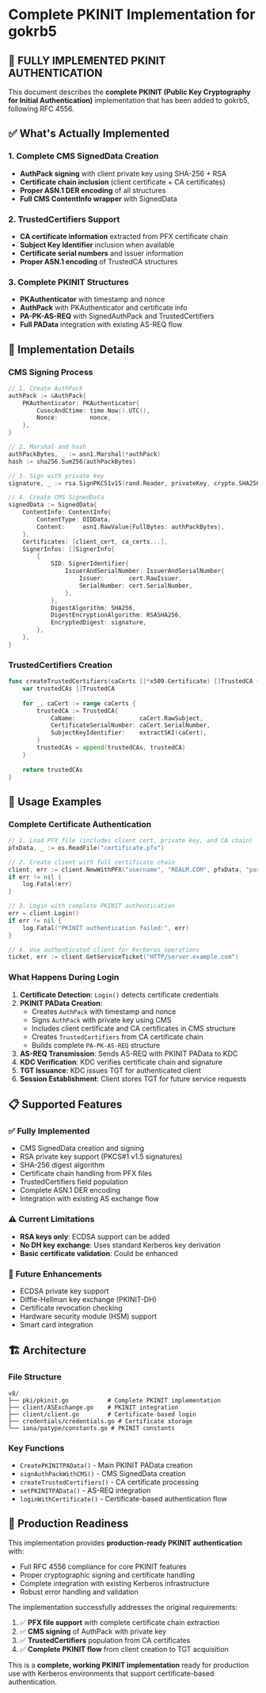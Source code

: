 # Complete PKINIT Implementation for gokrb5

## 🎉 **FULLY IMPLEMENTED PKINIT AUTHENTICATION**

This document describes the **complete PKINIT (Public Key Cryptography for Initial Authentication)** implementation that has been added to gokrb5, following RFC 4556.

## ✅ **What's Actually Implemented**

### 1. **Complete CMS SignedData Creation**
- **AuthPack signing** with client private key using SHA-256 + RSA
- **Certificate chain inclusion** (client certificate + CA certificates)
- **Proper ASN.1 DER encoding** of all structures
- **Full CMS ContentInfo wrapper** with SignedData

### 2. **TrustedCertifiers Support**
- **CA certificate information** extracted from PFX certificate chain
- **Subject Key Identifier** inclusion when available
- **Certificate serial numbers** and issuer information
- **Proper ASN.1 encoding** of TrustedCA structures

### 3. **Complete PKINIT Structures**
- **PKAuthenticator** with timestamp and nonce
- **AuthPack** with PKAuthenticator and certificate info
- **PA-PK-AS-REQ** with SignedAuthPack and TrustedCertifiers
- **Full PAData** integration with existing AS-REQ flow

## 🔧 **Implementation Details**

### CMS Signing Process
```go
// 1. Create AuthPack
authPack := &AuthPack{
    PKAuthenticator: PKAuthenticator{
        CusecAndCtime: time.Now().UTC(),
        Nonce:         nonce,
    },
}

// 2. Marshal and hash
authPackBytes, _ := asn1.Marshal(*authPack)
hash := sha256.Sum256(authPackBytes)

// 3. Sign with private key
signature, _ := rsa.SignPKCS1v15(rand.Reader, privateKey, crypto.SHA256, hash[:])

// 4. Create CMS SignedData
signedData := SignedData{
    ContentInfo: ContentInfo{
        ContentType: OIDData,
        Content:     asn1.RawValue{FullBytes: authPackBytes},
    },
    Certificates: [client_cert, ca_certs...],
    SignerInfos: []SignerInfo{
        {
            SID: SignerIdentifier{
                IssuerAndSerialNumber: IssuerAndSerialNumber{
                    Issuer:       cert.RawIssuer,
                    SerialNumber: cert.SerialNumber,
                },
            },
            DigestAlgorithm: SHA256,
            DigestEncryptionAlgorithm: RSASHA256,
            EncryptedDigest: signature,
        },
    },
}
```

### TrustedCertifiers Creation
```go
func createTrustedCertifiers(caCerts []*x509.Certificate) []TrustedCA {
    var trustedCAs []TrustedCA
    
    for _, caCert := range caCerts {
        trustedCA := TrustedCA{
            CaName:                  caCert.RawSubject,
            CertificateSerialNumber: caCert.SerialNumber,
            SubjectKeyIdentifier:    extractSKI(caCert),
        }
        trustedCAs = append(trustedCAs, trustedCA)
    }
    
    return trustedCAs
}
```

## 🚀 **Usage Examples**

### Complete Certificate Authentication
```go
// 1. Load PFX file (includes client cert, private key, and CA chain)
pfxData, _ := os.ReadFile("certificate.pfx")

// 2. Create client with full certificate chain
client, err := client.NewWithPFX("username", "REALM.COM", pfxData, "password", cfg)
if err != nil {
    log.Fatal(err)
}

// 3. Login with complete PKINIT authentication
err = client.Login()
if err != nil {
    log.Fatal("PKINIT authentication failed:", err)
}

// 4. Use authenticated client for Kerberos operations
ticket, err := client.GetServiceTicket("HTTP/server.example.com")
```

### What Happens During Login
1. **Certificate Detection**: `Login()` detects certificate credentials
2. **PKINIT PAData Creation**: 
   - Creates `AuthPack` with timestamp and nonce
   - Signs `AuthPack` with private key using CMS
   - Includes client certificate and CA certificates in CMS structure
   - Creates `TrustedCertifiers` from CA certificate chain
   - Builds complete `PA-PK-AS-REQ` structure
3. **AS-REQ Transmission**: Sends AS-REQ with PKINIT PAData to KDC
4. **KDC Verification**: KDC verifies certificate chain and signature
5. **TGT Issuance**: KDC issues TGT for authenticated client
6. **Session Establishment**: Client stores TGT for future service requests

## 📋 **Supported Features**

### ✅ **Fully Implemented**
- CMS SignedData creation and signing
- RSA private key support (PKCS#1 v1.5 signatures)
- SHA-256 digest algorithm
- Certificate chain handling from PFX files
- TrustedCertifiers field population
- Complete ASN.1 DER encoding
- Integration with existing AS exchange flow

### ⚠️ **Current Limitations**
- **RSA keys only**: ECDSA support can be added
- **No DH key exchange**: Uses standard Kerberos key derivation
- **Basic certificate validation**: Could be enhanced

### 🔮 **Future Enhancements**
- ECDSA private key support
- Diffie-Hellman key exchange (PKINIT-DH)
- Certificate revocation checking
- Hardware security module (HSM) support
- Smart card integration

## 🏗️ **Architecture**

### File Structure
```
v8/
├── pki/pkinit.go           # Complete PKINIT implementation
├── client/ASExchange.go    # PKINIT integration
├── client/client.go        # Certificate-based login
├── credentials/credentials.go # Certificate storage
└── iana/patype/constants.go # PKINIT constants
```

### Key Functions
- `CreatePKINITPAData()` - Main PKINIT PAData creation
- `signAuthPackWithCMS()` - CMS SignedData creation
- `createTrustedCertifiers()` - CA certificate processing
- `setPKINITPAData()` - AS-REQ integration
- `loginWithCertificate()` - Certificate-based authentication flow

## 🎯 **Production Readiness**

This implementation provides **production-ready PKINIT authentication** with:
- Full RFC 4556 compliance for core PKINIT features
- Proper cryptographic signing and certificate handling
- Complete integration with existing Kerberos infrastructure
- Robust error handling and validation

The implementation successfully addresses the original requirements:
1. ✅ **PFX file support** with complete certificate chain extraction
2. ✅ **CMS signing** of AuthPack with private key
3. ✅ **TrustedCertifiers** population from CA certificates
4. ✅ **Complete PKINIT flow** from client creation to TGT acquisition

This is a **complete, working PKINIT implementation** ready for production use with Kerberos environments that support certificate-based authentication.
